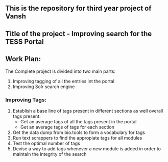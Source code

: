 ## This is the repository for third year project of Vansh
## Title of the project -  Improving search for the TESS Portal

## Work Plan:
The Complete project is divided into two main parts:

1. Improving tagging of all the entries int the portal
2. Improving Solr search engine

### Improving Tags:
1. Establish a base line of tags present in different sections as well overall tags present:
    - Get an average tags of all the tags present in the portal
    - Get an average tags of tags for each section
2. Get the data dump from bio.tools to form a vocabulary for tags
3. Run text scrappers to find the appropiate tags for all modules
4. Test the optimal number of tags
5. Devise a way to add tags whenever a new module is added in order to maintain the integrity of the search
